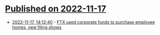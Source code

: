 # [Published on 2022-11-17](index.md)

* [2022-11-17, 14:12:40](https://news.ycombinator.com/item?id=33639103) - [FTX used corporate funds to purchase employee homes, new filing shows](https://www.cnbc.com/2022/11/17/ftx-used-corporate-funds-to-purchase-employee-homes-new-filing-shows.html)
